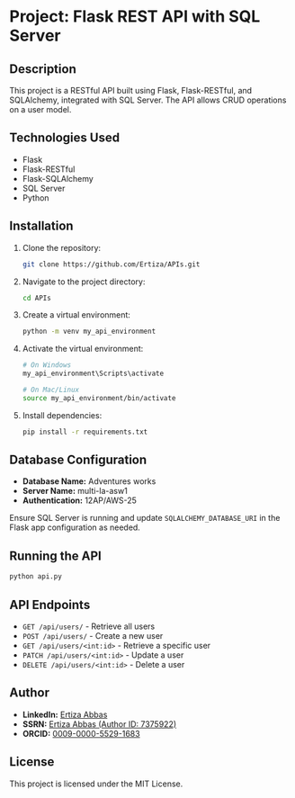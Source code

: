 # Project: Flask REST API with SQL Server

## Description
This project is a RESTful API built using Flask, Flask-RESTful, and SQLAlchemy, integrated with SQL Server. The API allows CRUD operations on a user model.

## Technologies Used
- Flask
- Flask-RESTful
- Flask-SQLAlchemy
- SQL Server
- Python

## Installation
1. Clone the repository:
   ```bash
   git clone https://github.com/Ertiza/APIs.git
   ```
2. Navigate to the project directory:
   ```bash
   cd APIs
   ```
3. Create a virtual environment:
   ```bash
   python -m venv my_api_environment
   ```
4. Activate the virtual environment:
   ```bash
   # On Windows
   my_api_environment\Scripts\activate
   
   # On Mac/Linux
   source my_api_environment/bin/activate
   ```
5. Install dependencies:
   ```bash
   pip install -r requirements.txt
   ```

## Database Configuration
- **Database Name:** Adventures works
- **Server Name:** multi-la-asw1
- **Authentication:** 12AP/AWS-25

Ensure SQL Server is running and update `SQLALCHEMY_DATABASE_URI` in the Flask app configuration as needed.

## Running the API
```bash
python api.py
```

## API Endpoints
- `GET /api/users/` - Retrieve all users
- `POST /api/users/` - Create a new user
- `GET /api/users/<int:id>` - Retrieve a specific user
- `PATCH /api/users/<int:id>` - Update a user
- `DELETE /api/users/<int:id>` - Delete a user

## Author
- **LinkedIn:** [Ertiza Abbas](https://www.linkedin.com/in/abbas-ertiza/)
- **SSRN:** [Ertiza Abbas (Author ID: 7375922)](https://papers.ssrn.com/sol3/cf_dev/AbsByAuth.cfm?per_id=7375922)
- **ORCID:** [0009-0000-5529-1683](https://orcid.org/0009-0000-5529-1683)

## License
This project is licensed under the MIT License.

